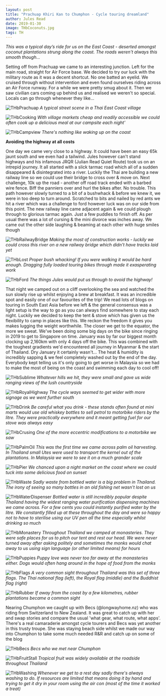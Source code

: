 ```yaml
---
layout: post
title: "Prachuap Khiri Kan to Chumphon - Cycle touring dreamland"
author: Jules Read
date: 2019-01-30
image: THbCoconuts.jpg
tags: TH
---
```


*This was a typical day’s ride for us on the East Coast - deserted amongst coconut plantations strung along the coast. The roads weren't always this smooth though...*

Setting off from Prachuap we came to an interesting junction. Left for the main road, straight for Air Force base. We decided to try our luck with the military route as it was a decent shortcut. No one batted an eyelid. We cruised through without intervention and even found ourselves riding across an Air Force runway. For a while we were pretty smug about it. Then we saw civilian cars coming up behind us and realised we weren't so special. Locals can go through whenever they like...

![THbPrachuap](assets/img/THbPrachuap.jpg) *A typical street scene in a Thai East Coast village*

![THbCooking](assets/img/THbCooking.jpg) *With village markets cheap and readily accessible we could often cook up a delicious meal at our campsite each night'*   

![THbCampview](assets/img/THbCampview.jpg) *There's nothing like waking up on the coast*

**Avoiding the highway at all costs**

One day we came very close to a highway. It could have been an easy 65k jaunt south and we even had a tailwind. Jules however can't stand highways and his infamous JRQR (Julian Read Quiet Route) took us on an intrepid journey. It all started with a slick tarmac road which all of a sudden disappeared & disintegrated into a river. Luckily the Thai are building a new railway line so we could use their bridge to cross over & move on. Next challenge, 10k up the road - another off road track ended with a barbed wire fence. Biff the panniers over and hurl the bikes after. No trouble. This path however slowly turned to a bit of a bushwhack & before we knew it, we were in too deep to turn around. Scratched to bits and nailed by red ants we hit a river which was a challenge to ford however luck was on our side from this point. The new railway line came adjacent again & we could plough through to glorious tarmac again. Just a few puddles to finish off. As per usual there was a lot of cursing & the mini divorce was inches away. We came out the other side laughing & beaming at each other with huge smiles though

![THbRailwayBridge](assets/img/THbRailwayBridge.jpg) *Making the most of construction works - luckily we could cross this river on a new railway bridge which didn't have tracks laid yet*

![THbLost](assets/img/THbLost.jpg) *Proper bush whacking! If you were walking it would be hard enough. Dragging fully loaded touring bikes through made it exasperating work*  

![THbFord](assets/img/THbFord.jpg) *The things Jules would put us through to avoid the highway!*

That night we camped out on a cliff overlooking the sea and watched the sun slowly rise up whilst enjoying a brew at breakfast. It was an incredible spot and easily one of our favourites of the trip! We read lots of blogs on touring in South East Asia before we left & the general consensus was a light setup is the way to go as you can always find somewhere to stay each night. Luckily we decided to keep the tent & stove which has given us the flexibility to camp in places like this. We reckon the freedom it gives you makes lugging the weight worthwhile. The closer we get to the equator, the more we sweat. We've been doing some big days on the bike since ringing in 2019 to get to Singapore on time. January was by far our biggest month clocking up 2,160km with only 4 days off the bike. This was combined with the toughest gradients we'd encountered all journey in Myanmar & the start of Thailand. Dry January it certainly wasn't... The heat & humidity is incredibly sapping & we feel completely washed out by the end of the day. Everybody kept telling us it's only going to get worse in Malaysia so we had to make the most of being on the coast and swimming each day to cool off!

![THbSublime](assets/img/THbSublime.jpg) *Whatever hills we hit, they were small and gave us wide ranging views of the lush countryside*   

![THbRoyalHighway](assets/img/THbRoyalHighway.jpg) *The cycle ways seemed to get wider with more signage as we went further south*   

![THbDrink](assets/img/THbDrink.jpg) *Be careful what you drink - these stands often found at mini marts would use old whiskey bottles to sell petrol to motorbike riders by the litre. They were practically everywhere and it meant getting fuel for our stove was always easy*

![THbCrusing](assets/img/THbCrusing.jpg) *One of the more eccentric modifications to a motorbike we saw*  

![THbPalmOil](assets/img/THbPalmOil.jpg) *This was the first time we came across palm oil harvesting. In Thailand small Utes were used to transport the kernel out of the plantations. In Malaysia we were to see it on a much grander scale*  

![THbPier](assets/img/THbPier.jpg) *We chanced upon a night market on the coast where we could tuck into some delicious food on sunset*  

![THbWaste](assets/img/THbWaste.jpg) *Sadly waste from bottled water is a big problem in Thailand. The irony of seeing so many bottles in an old fishing net wasn't lost on us*   

![THbWaterDispenser](assets/img/THbWaterDispenser.jpg) *Bottled water is still incredibly popular despite Thailand having the widest ranging water purification dispensing machines we came across. For a few cents you could instantly purified water by the litre. We constantly filled up at these throughout the day and were so happy not to have to sterilise using our UV pen all the time especially whilst drinking so much*   

![THbMonastery](assets/img/THbMonastery.jpg) *Throughout Thailand we camped at monasteries. They were safe places for us to pitch our tent and rest our head. We were never turned away after asking politely and sometimes the monks would chat away to us using sign language (or other limited means) for hours*

![THbPuppies](assets/img/THbPuppies.jpg) *Puppy love was never too far away at the monasteries either. Dogs would often hang around in the hope of food from the monks*  

![THbFlags](assets/img/THbFlags.jpg) *A very common sight throughout Thailand was this set of three flags. The Thai national flag (left), the Royal flag (middle) and the Buddhist flag (right)*  

![THbRubber](assets/img/THbRubber.jpg) *If away from the coast by a few kilometres, rubber plantations became a common sight*  

Nearing Chumphon we caught up with Becs (@longwayhome.nz) who was riding from Switzerland to New Zealand. It was great to catch up with her and swap stories and compare the usual 'what gear, what route, what apps'. There's a real camaraderie amongst cycle tourers and Becs was yet another in this trusty troupe. She was staying beach side whilst we made our way into Chumphon to take some much needed R&R and catch up on some of the blog

![THbBecs](assets/img/THbBecs.jpg) *Becs who we met near Chumphon*   

![THbFruitStall](assets/img/THbFruitStall.jpg) *Tropical fruit was widely available at the roadside throughout Thailand*   

![THbWashing](assets/img/THbWashing.jpg) *Whenever we get to a rest day sadly there's always washing to do. If resources are limited that means doing it by hand and trying to get it dry in your room using the air con (most of the time it worked a treat)*

